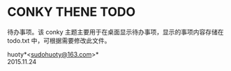 CONKY THENE TODO
================

待办事项。该 conky 主题主要用于在桌面显示待办事项，显示的事项内容存储在 todo.txt 中，可根据需要修改此文件。

huoty*&lt;sudohuoty@163.com>*<br>
2015.11.24 
